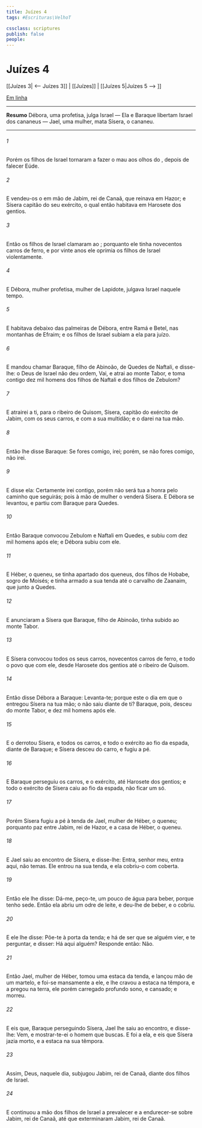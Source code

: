 ```yaml
---
title: Juízes 4
tags: #Escrituras\VelhoT

cssclass: scriptures
publish: false
people:
---
```


# Juízes 4
[[Juízes 3| <-- Juízes 3]] | [[Juízes]] | [[Juízes 5|Juízes 5 --> ]]

[Em linha](https://churchofjesuschrist.org/study/scriptures/ot/judg/4?lang=por)

---
__Resumo__
Débora, uma profetisa, julga Israel — Ela e Baraque libertam Israel dos cananeus — Jael, uma mulher, mata Sísera, o cananeu.

---
###### 1 
Porém os filhos de Israel tornaram a fazer o  mau aos olhos do , depois de falecer Eúde.

###### 2 
E vendeu-os o  em mão de Jabim, rei de Canaã, que reinava em Hazor; e Sísera  capitão do seu exército, o qual então habitava em Harosete dos gentios.

###### 3 
Então os filhos de Israel clamaram ao ; porquanto ele tinha novecentos carros de ferro, e por vinte anos ele oprimia os filhos de Israel violentamente.

###### 4 
E Débora, mulher profetisa, mulher de Lapidote, julgava Israel naquele tempo.

###### 5 
E habitava debaixo das palmeiras de Débora, entre Ramá e Betel, nas montanhas de Efraim; e os filhos de Israel subiam a ela para juízo.

###### 6 
E mandou chamar Baraque, filho de Abinoão, de Quedes de Naftali, e disse-lhe:  o  Deus de Israel não deu ordem,  Vai, e atrai  ao monte Tabor, e toma contigo dez mil homens dos filhos de Naftali e dos filhos de Zebulom?

###### 7 
E atrairei a ti, para o ribeiro de Quisom, Sísera, capitão do exército de Jabim, com os seus carros, e com a sua multidão; e o darei na tua mão.

###### 8 
Então lhe disse Baraque: Se fores comigo, irei; porém, se não fores comigo, não irei.

###### 9 
E disse ela: Certamente irei contigo, porém não será tua a honra pelo caminho que seguirás; pois à mão de  mulher o  venderá Sísera. E Débora se levantou, e partiu com Baraque para Quedes.

###### 10 
Então Baraque convocou Zebulom e Naftali em Quedes, e subiu com dez mil homens após ele; e Débora subiu com ele.

###### 11 
E Héber, o queneu, se tinha apartado dos queneus, dos filhos de Hobabe, sogro de Moisés; e tinha armado a sua tenda até o carvalho de Zaanaim, que  junto a Quedes.

###### 12 
E anunciaram a Sísera que Baraque, filho de Abinoão, tinha subido ao monte Tabor.

###### 13 
E Sísera convocou todos os seus carros, novecentos carros de ferro, e todo o povo que  com ele, desde Harosete dos gentios até o ribeiro de Quisom.

###### 14 
Então disse Débora a Baraque: Levanta-te; porque este  o dia em que o  entregou Sísera na tua mão;  o  não saiu diante de ti? Baraque, pois, desceu do monte Tabor, e dez mil homens após ele.

###### 15 
E o  derrotou Sísera, e todos os  carros, e todo o  exército ao fio da espada, diante de Baraque; e Sísera desceu do carro, e fugiu a pé.

###### 16 
E Baraque perseguiu os carros, e o exército, até Harosete dos gentios; e todo o exército de Sísera caiu ao fio da espada,  não ficar um só.

###### 17 
Porém Sísera fugiu a pé à tenda de Jael, mulher de Héber, o queneu; porquanto  paz entre Jabim, rei de Hazor, e a casa de Héber, o queneu.

###### 18 
E Jael saiu ao encontro de Sísera, e disse-lhe: Entra, senhor meu, entra aqui, não temas. Ele entrou na sua tenda, e ela cobriu-o com  coberta.

###### 19 
Então ele lhe disse: Dá-me, peço-te, um pouco de água para beber, porque tenho sede. Então ela abriu um odre de leite, e deu-lhe de beber, e o cobriu.

###### 20 
E ele lhe disse: Põe-te à porta da tenda; e há de ser que se alguém vier, e te perguntar, e disser: Há aqui alguém? Responde  então: Não.

###### 21 
Então Jael, mulher de Héber, tomou uma estaca da tenda, e lançou mão de um martelo, e foi-se mansamente a ele, e lhe cravou a estaca na têmpora, e a pregou na terra,  ele porém carregado  profundo sono, e  cansado; e  morreu.

###### 22 
E eis que, Baraque perseguindo Sísera, Jael lhe saiu ao encontro, e disse-lhe: Vem, e mostrar-te-ei o homem que buscas. E foi a ela, e eis que Sísera jazia morto, e a estaca na sua têmpora.

###### 23 
Assim, Deus, naquele dia, subjugou Jabim, rei de Canaã, diante dos filhos de Israel.

###### 24 
E continuou a mão dos filhos de Israel a prevalecer e a endurecer-se sobre Jabim, rei de Canaã, até que exterminaram Jabim, rei de Canaã.

